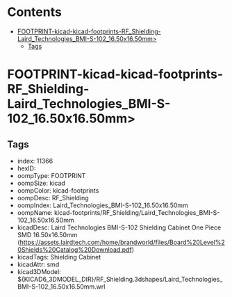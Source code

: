 



Contents
========

* [FOOTPRINT-kicad-kicad-footprints-RF_Shielding-Laird_Technologies_BMI-S-102_16.50x16.50mm>](#footprint-kicad-kicad-footprints-rf_shielding-laird_technologies_bmi-s-102_1650x1650mm)
	* [Tags](#tags)

# FOOTPRINT-kicad-kicad-footprints-RF_Shielding-Laird_Technologies_BMI-S-102_16.50x16.50mm>

## Tags

- index: 11366
- hexID: 
- oompType: FOOTPRINT
- oompSize: kicad
- oompColor: kicad-footprints
- oompDesc: RF_Shielding
- oompIndex: Laird_Technologies_BMI-S-102_16.50x16.50mm
- oompName: kicad-footprints/RF_Shielding/Laird_Technologies_BMI-S-102_16.50x16.50mm
- kicadDesc: Laird Technologies BMI-S-102 Shielding Cabinet One Piece SMD 16.50x16.50mm (https://assets.lairdtech.com/home/brandworld/files/Board%20Level%20Shields%20Catalog%20Download.pdf)
- kicadTags: Shielding Cabinet
- kicadAttr: smd
- kicad3DModel: ${KICAD6_3DMODEL_DIR}/RF_Shielding.3dshapes/Laird_Technologies_BMI-S-102_16.50x16.50mm.wrl

